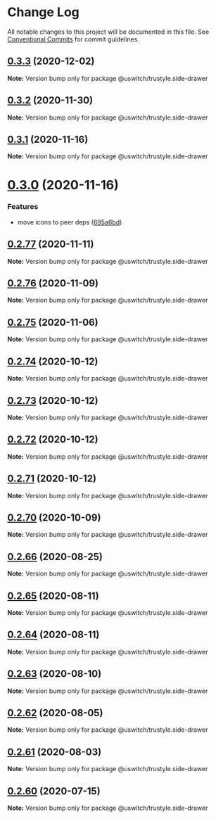 # Change Log

All notable changes to this project will be documented in this file.
See [Conventional Commits](https://conventionalcommits.org) for commit guidelines.

## [0.3.3](https://github.com/uswitch/trustyle/compare/@uswitch/trustyle.side-drawer@0.3.2...@uswitch/trustyle.side-drawer@0.3.3) (2020-12-02)

**Note:** Version bump only for package @uswitch/trustyle.side-drawer





## [0.3.2](https://github.com/uswitch/trustyle/compare/@uswitch/trustyle.side-drawer@0.3.1...@uswitch/trustyle.side-drawer@0.3.2) (2020-11-30)

**Note:** Version bump only for package @uswitch/trustyle.side-drawer






## [0.3.1](https://github.com/uswitch/trustyle/compare/@uswitch/trustyle.side-drawer@0.3.0...@uswitch/trustyle.side-drawer@0.3.1) (2020-11-16)

**Note:** Version bump only for package @uswitch/trustyle.side-drawer





# [0.3.0](https://github.com/uswitch/trustyle/compare/@uswitch/trustyle.side-drawer@0.2.77...@uswitch/trustyle.side-drawer@0.3.0) (2020-11-16)


### Features

* move icons to peer deps ([695a6bd](https://github.com/uswitch/trustyle/commit/695a6bd))





## [0.2.77](https://github.com/uswitch/trustyle/compare/@uswitch/trustyle.side-drawer@0.2.76...@uswitch/trustyle.side-drawer@0.2.77) (2020-11-11)

**Note:** Version bump only for package @uswitch/trustyle.side-drawer





## [0.2.76](https://github.com/uswitch/trustyle/compare/@uswitch/trustyle.side-drawer@0.2.75...@uswitch/trustyle.side-drawer@0.2.76) (2020-11-09)

**Note:** Version bump only for package @uswitch/trustyle.side-drawer





## [0.2.75](https://github.com/uswitch/trustyle/compare/@uswitch/trustyle.side-drawer@0.2.74...@uswitch/trustyle.side-drawer@0.2.75) (2020-11-06)

**Note:** Version bump only for package @uswitch/trustyle.side-drawer





## [0.2.74](https://github.com/uswitch/trustyle/compare/@uswitch/trustyle.side-drawer@0.2.72...@uswitch/trustyle.side-drawer@0.2.74) (2020-10-12)

**Note:** Version bump only for package @uswitch/trustyle.side-drawer





## [0.2.73](https://github.com/uswitch/trustyle/compare/@uswitch/trustyle.side-drawer@0.2.72...@uswitch/trustyle.side-drawer@0.2.73) (2020-10-12)

**Note:** Version bump only for package @uswitch/trustyle.side-drawer





## [0.2.72](https://github.com/uswitch/trustyle/compare/@uswitch/trustyle.side-drawer@0.2.70...@uswitch/trustyle.side-drawer@0.2.72) (2020-10-12)

**Note:** Version bump only for package @uswitch/trustyle.side-drawer





## [0.2.71](https://github.com/uswitch/trustyle/compare/@uswitch/trustyle.side-drawer@0.2.70...@uswitch/trustyle.side-drawer@0.2.71) (2020-10-12)

**Note:** Version bump only for package @uswitch/trustyle.side-drawer





## [0.2.70](https://github.com/uswitch/trustyle/compare/@uswitch/trustyle.side-drawer@0.2.69...@uswitch/trustyle.side-drawer@0.2.70) (2020-10-09)

**Note:** Version bump only for package @uswitch/trustyle.side-drawer






## [0.2.66](https://github.com/uswitch/trustyle/compare/@uswitch/trustyle.side-drawer@0.2.65...@uswitch/trustyle.side-drawer@0.2.66) (2020-08-25)

**Note:** Version bump only for package @uswitch/trustyle.side-drawer





## [0.2.65](https://github.com/uswitch/trustyle/compare/@uswitch/trustyle.side-drawer@0.2.64...@uswitch/trustyle.side-drawer@0.2.65) (2020-08-11)

**Note:** Version bump only for package @uswitch/trustyle.side-drawer





## [0.2.64](https://github.com/uswitch/trustyle/compare/@uswitch/trustyle.side-drawer@0.2.63...@uswitch/trustyle.side-drawer@0.2.64) (2020-08-11)

**Note:** Version bump only for package @uswitch/trustyle.side-drawer





## [0.2.63](https://github.com/uswitch/trustyle/compare/@uswitch/trustyle.side-drawer@0.2.60...@uswitch/trustyle.side-drawer@0.2.63) (2020-08-10)

**Note:** Version bump only for package @uswitch/trustyle.side-drawer





## [0.2.62](https://github.com/uswitch/trustyle/compare/@uswitch/trustyle.side-drawer@0.2.60...@uswitch/trustyle.side-drawer@0.2.62) (2020-08-05)

**Note:** Version bump only for package @uswitch/trustyle.side-drawer





## [0.2.61](https://github.com/uswitch/trustyle/compare/@uswitch/trustyle.side-drawer@0.2.60...@uswitch/trustyle.side-drawer@0.2.61) (2020-08-03)

**Note:** Version bump only for package @uswitch/trustyle.side-drawer





## [0.2.60](https://github.com/uswitch/trustyle/compare/@uswitch/trustyle.side-drawer@0.2.59...@uswitch/trustyle.side-drawer@0.2.60) (2020-07-15)

**Note:** Version bump only for package @uswitch/trustyle.side-drawer
